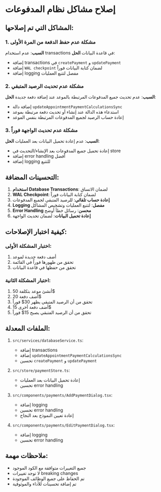 # إصلاح مشاكل نظام المدفوعات

## المشاكل التي تم إصلاحها:

### 1. مشكلة عدم حفظ الدفعة من المرة الأولى
**السبب**: عدم استخدام transactions في قاعدة البيانات
**الحل**: 
- إضافة transactions في `createPayment` و `updatePayment`
- إضافة `WAL checkpoint` لضمان كتابة البيانات فوراً
- إضافة logging مفصل لتتبع العمليات

### 2. مشكلة عدم تحديث الرصيد المتبقي
**السبب**: عدم تحديث جميع المدفوعات المرتبطة بالموعد عند إضافة دفعة جديدة
**الحل**:
- إضافة دالة `updateAppointmentPaymentCalculationsSync` 
- استدعاء هذه الدالة عند إنشاء أو تحديث دفعة مرتبطة بموعد
- إعادة حساب الرصيد لجميع المدفوعات المرتبطة بنفس الموعد

### 3. مشكلة عدم تحديث الواجهة فوراً
**السبب**: عدم إعادة تحميل البيانات بعد العمليات
**الحل**:
- إعادة تحميل جميع المدفوعات بعد الإنشاء/التحديث في store
- إضافة error handling أفضل
- إضافة logging للتتبع

## التحسينات المضافة:

1. **استخدام Database Transactions**: لضمان الاتساق
2. **WAL Checkpoint**: لضمان كتابة البيانات فوراً
3. **إعادة حساب تلقائي**: للرصيد المتبقي لجميع المدفوعات
4. **Logging مفصل**: لتتبع العمليات وتشخيص المشاكل
5. **Error Handling محسن**: رسائل خطأ أوضح
6. **إعادة تحميل البيانات**: لضمان تحديث الواجهة

## كيفية اختبار الإصلاحات:

### اختبار المشكلة الأولى:
1. أضف دفعة جديدة لموعد
2. تحقق من ظهورها فوراً في القائمة
3. تحقق من حفظها في قاعدة البيانات

### اختبار المشكلة الثانية:
1. أنشئ موعد بتكلفة 50$
2. أضف دفعة 20$
3. تحقق من أن الرصيد المتبقي يظهر 30$ فوراً
4. أضف دفعة أخرى 15$
5. تحقق من أن الرصيد المتبقي يصبح 15$ فوراً

## الملفات المعدلة:

1. `src/services/databaseService.ts`:
   - إضافة transactions
   - إضافة `updateAppointmentPaymentCalculationsSync`
   - تحسين `createPayment` و `updatePayment`

2. `src/store/paymentStore.ts`:
   - إعادة تحميل البيانات بعد العمليات
   - تحسين error handling

3. `src/components/payments/AddPaymentDialog.tsx`:
   - إضافة logging
   - تحسين error handling
   - إعادة تعيين النموذج بعد النجاح

4. `src/components/payments/EditPaymentDialog.tsx`:
   - إضافة logging
   - تحسين error handling

## ملاحظات مهمة:

- جميع التغييرات متوافقة مع الكود الموجود
- لا توجد تغييرات breaking changes
- تم الحفاظ على جميع الوظائف الموجودة
- تم إضافة تحسينات للأداء والموثوقية
